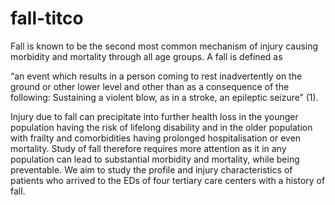 # fall-titco

Fall is known to be the second most common mechanism of injury causing morbidity and mortality through all age groups. A fall is defined as

“an event which results in a person coming to rest inadvertently on the ground or other lower level and other than as a consequence of the following: Sustaining a violent blow, as in a stroke, an epileptic seizure” (1).

Injury due to fall can precipitate into further health loss in the younger population having the risk of lifelong disability and in the older population with frailty and comorbidities having prolonged hospitalisation or even mortality. Study of fall therefore requires more attention as it in any population can lead to substantial morbidity and mortality, while being preventable. We aim to study the profile and injury characteristics of patients who arrived to the EDs of four tertiary care centers with a history of fall.
